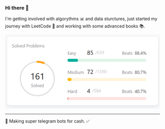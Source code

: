 ### Hi there 👋

<!--
**close2code-palm/close2code-palm** is a ✨ _special_ ✨ repository because its `README.md` (this file) appears on your GitHub profile.

Here are some ideas to get you started:

- 🔭 I’m currently working on ...
- 🌱 I’m currently learning ...
- 👯 I’m looking to collaborate on ...
- 🤔 I’m looking for help with ...
- 💬 Ask me about ...
- 📫 How to reach me: ...
- 😄 Pronouns: ...
- ⚡ Fun fact: ...
-->
<!--
I'm currently working as fullstack on some pet projects, using Django, Postgres, Redis, Celery and  React.
 
![Docker](https://github.com/close2code-palm/close2code-palm/blob/main/docker.png) ![Django](https://github.com/close2code-palm/close2code-palm/blob/main/django.png) ![Postgres](https://github.com/close2code-palm/close2code-palm/blob/main/postgresql.png) ![Redis](https://github.com/close2code-palm/close2code-palm/blob/main/redis.png) ![React](https://github.com/close2code-palm/close2code-palm/blob/main/react.png)

---
-->
I'm getting involved with algorythms 📊 and data sturctures, just started my journey with
LeetCode 💯 and working with some advanced books 📚.

![LeetCode](https://github.com/close2code-palm/close2code-palm/blob/main/leet_stats.png?raw=true)

---

🤝 Making super telegram bots for cash. ✅

